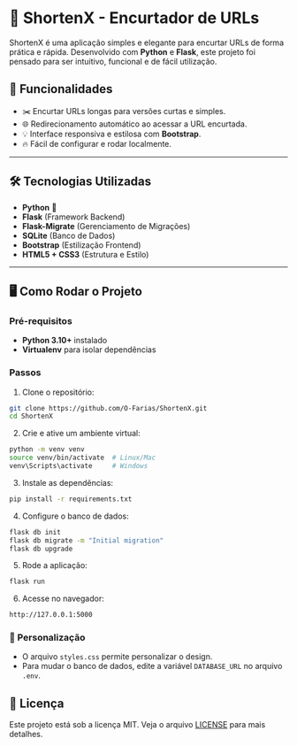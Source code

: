 # 🔗 ShortenX - Encurtador de URLs

ShortenX é uma aplicação simples e elegante para encurtar URLs de forma prática e rápida. Desenvolvido com **Python** e **Flask**, este projeto foi pensado para ser intuitivo, funcional e de fácil utilização.

## 🚀 Funcionalidades

- ✂️ Encurtar URLs longas para versões curtas e simples.
- 🌐 Redirecionamento automático ao acessar a URL encurtada.
- 💡 Interface responsiva e estilosa com **Bootstrap**.
- 🔥 Fácil de configurar e rodar localmente.

---

## 🛠️ Tecnologias Utilizadas

- **Python** 🐍
- **Flask** (Framework Backend)
- **Flask-Migrate** (Gerenciamento de Migrações)
- **SQLite** (Banco de Dados)
- **Bootstrap** (Estilização Frontend)
- **HTML5 + CSS3** (Estrutura e Estilo)

---

## 🖥️ Como Rodar o Projeto

### Pré-requisitos

- **Python 3.10+** instalado
- **Virtualenv** para isolar dependências

### Passos

1. Clone o repositório:

```bash
git clone https://github.com/O-Farias/ShortenX.git
cd ShortenX
```

2. Crie e ative um ambiente virtual:

```bash
python -m venv venv
source venv/bin/activate  # Linux/Mac
venv\Scripts\activate     # Windows
```

3. Instale as dependências:

```bash
pip install -r requirements.txt
```


4. Configure o banco de dados:

```bash
flask db init
flask db migrate -m "Initial migration"
flask db upgrade
```

5. Rode a aplicação:

```bash
flask run
```

6. Acesse no navegador:

```bash
http://127.0.0.1:5000
```

### 🎨 Personalização

- O arquivo `styles.css` permite personalizar o design.
- Para mudar o banco de dados, edite a variável `DATABASE_URL` no arquivo `.env`.

## 📄 Licença

Este projeto está sob a licença MIT. Veja o arquivo [LICENSE](LICENSE) para mais detalhes.
